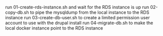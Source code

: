 run 01-create-rds-instance.sh and wait for the RDS instance is up
run 02-copy-db.sh to pipe the mysqldump from the local instance to the RDS instance
run 03-create-db-user.sh to create a limited permission user account to use with the drupal install
run 04-migrate-db.sh to make the local docker instance point to the RDS instance

